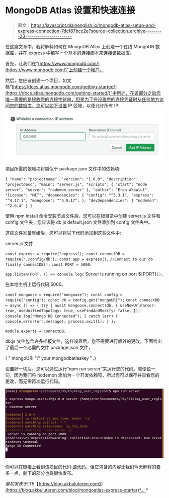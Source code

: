 # MongoDB Atlas 设置和快速连接

> 原文：<https://javascript.plainenglish.io/mongodb-atlas-setup-and-express-connection-7dcf87bcc2e?source=collection_archive---------23----------------------->

在这篇文章中，我将解释如何在 MongoDB Atlas 上创建一个在线 MongoDB 数据库，并在 express 中编写一个基本的连接脚本来连接该数据库。

首先，让我们在“[https://www.mongodb.com/](https://www.mongodb.com/)”上创建一个帐户。

然后，您应该创建一个项目，如文档“[https://docs.atlas.mongodb.com/getting-started/](https://docs.atlas.mongodb.com/getting-started/)”中所述，在该部分之后您唯一需要的是接收您的连接字符串，但是为了在设置您的连接凭证时从任何地方访问您的数据库，您可以如下设置 IP 区域，以便允许所有 IP:

![](img/f44f5b919c20f895ec898624e3d79d8a.png)

项目所需的依赖项将类似于 package.json 文件中的依赖项:

`{ "name": "projectname", "version": "1.0.0", "description": "projectdesc", "main": "server.js", "scripts": { "start": "node server", "server": "nodemon server" }, "author": "Eren Akbulut", "license": "MIT", "dependencies": { "config": "^3.3.1", "express": "^4.17.1", "mongoose": "^5.9.17", }, "devDependencies": { "nodemon": "^2.0.4" } }`

使用 npm install 命令安装节点文件后，您可以在根目录中创建 server.js 文件和 config 文件夹，您应该将 db.js default.json 文件添加到 config 文件夹中。

这些文件准备就绪后，您可以将以下代码添加到这些文件中:

server.js 文件

`const express = require("express"); const connectDB = require("./config/db"); const app = express();` `//Connect to our db finally connectDB();` `const PORT = 5000;`

`app.listen(PORT, () => console.log(` Server is running on port ${PORT}`));`

在本地主机上运行代码:5000。

`const mongoose = require("mongoose"); const config = require("config"); const db = config.get("mongoURI");` `const connectDB = async () => { try { await mongoose.connect(db, { useNewUrlParser: true, useUnifiedTopology: true, useFindAndModify: false, }); console.log("Mongo DB Connected"); } catch (err) { console.error(err.message); process.exit(1); } };`

`module.exports = connectDB;`

db.js 文件包含许多样板文件，这样设置后，您不需要进行额外的更改，下面给出了最后一个必需的文件 package.json 文件，

{ " mongoURI ":" your mongodbatlaskey "，}

设置好一切后，您可以通过运行“npm run server”来运行您的代码。顺便说一句，因为我们将 nodemon 添加为一个开发依赖项，所以您可以保存并查看您的更改，而无需再次运行代码。

![](img/16a67fd857445e4f302bc54bb914a1ec.png)

你可以在链接上看到该项目的代码:[源代码](https://github.com/eren23/mongo-express-userauth)，但它包含的内容比我们今天解释的要多一点，剩下的部分也将很快发布。

*最初发表于*[T5【https://blog.akbuluteren.com】](https://blog.akbuluteren.com/blog/mongoatlas-express-starter)*。*